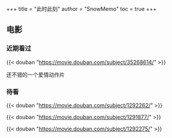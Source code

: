 +++
title = "此时此刻"
author = "SnowMemo"
toc = true
+++

## 电影

### 近期看过

{{< douban "https://movie.douban.com/subject/35268614/" >}}

还不错的一个爱情动作片

### 待看

{{< douban "https://movie.douban.com/subject/1292262/" >}}

{{< douban "https://movie.douban.com/subject/1291877/" >}}

{{< douban "https://movie.douban.com/subject/1292275/" >}}
